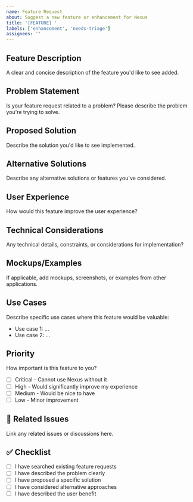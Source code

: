 ```yaml
---
name: Feature Request
about: Suggest a new feature or enhancement for Nexus
title: '[FEATURE] '
labels: ['enhancement', 'needs-triage']
assignees: ''
---
```


## Feature Description
A clear and concise description of the feature you'd like to see added.

## Problem Statement
Is your feature request related to a problem? Please describe the problem you're trying to solve.

## Proposed Solution
Describe the solution you'd like to see implemented.

## Alternative Solutions
Describe any alternative solutions or features you've considered.

## User Experience
How would this feature improve the user experience?

## Technical Considerations
Any technical details, constraints, or considerations for implementation?

## Mockups/Examples
If applicable, add mockups, screenshots, or examples from other applications.

## Use Cases
Describe specific use cases where this feature would be valuable:
- Use case 1: ...
- Use case 2: ...

## Priority
How important is this feature to you?
- [ ] Critical - Cannot use Nexus without it
- [ ] High - Would significantly improve my experience
- [ ] Medium - Would be nice to have
- [ ] Low - Minor improvement

## 🔗 Related Issues
Link any related issues or discussions here.

## ✅ Checklist
- [ ] I have searched existing feature requests
- [ ] I have described the problem clearly
- [ ] I have proposed a specific solution
- [ ] I have considered alternative approaches
- [ ] I have described the user benefit